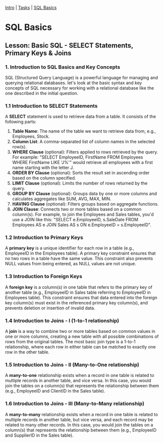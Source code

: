 [Intro](./README.md) | [Tasks](./Tasks.md) | [SQL Basics](./sqlbasics.md)

# SQL Basics
Lesson: Basic SQL - SELECT Statements, Primary Keys & Joins
---------------------------------------------------------

### 1. Introduction to SQL Basics and Key Concepts

SQL (Structured Query Language) is a powerful language for managing and querying relational databases. let's look at the basic syntax and key concepts of SQL necessary for working with a relational database like the one described in the initial question.

### 1.1 Introduction to SELECT Statements

A **SELECT** statement is used to retrieve data from a table. It consists of the following parts:

1. **Table Name**: The name of the table we want to retrieve data from, e.g., Employees, Stock.
2. **Column List**: A comma-separated list of column names in the selected row(s).
3. **WHERE Clause** (optional): Filters applied to rows retrieved by the query. For example: "SELECT EmployeeID, FirstName FROM Employees WHERE FirstName LIKE 'J%'" would retrieve all employees with a first name starting with the letter J.
4. **ORDER BY Clause** (optional): Sorts the result set in ascending order based on the column specified.
5. **LIMIT Clause** (optional): Limits the number of rows returned by the query.
6. **GROUP BY Clause** (optional): Groups data by one or more columns and calculates aggregates like SUM, AVG, MAX, MIN.
7. **HAVING Clause** (optional): Filters groups based on aggregate functions.
8. **JOIN Clause**: Connects two or more tables based on a common column(s). For example, to join the Employees and Sales tables, you'd use a JOIN like this: "SELECT e.EmployeeID, s.SaleDate FROM Employees AS e JOIN Sales AS s ON e.EmployeeID = s.EmployeeID".

### 1.2 Introduction to Primary Keys

A **primary key** is a unique identifier for each row in a table (e.g., EmployeeID in the Employees table). A primary key constraint ensures that no two rows in a table have the same value. This constraint also prevents NULL values from being entered, as NULL values are not unique.

### 1.3 Introduction to Foreign Keys

A **foreign key** is a column(s) in one table that refers to the primary key of another table (e.g., EmployeeID in Sales table referring to EmployeeID in Employees table). This constraint ensures that data entered into the foreign key column(s) must exist in the referenced primary key column(s), and prevents deletion or insertion of invalid data.

### 1.4 Introduction to Joins - I (1-to-1 relationship)

A **join** is a way to combine two or more tables based on common values in one or more columns, creating a new table with all possible combinations of rows from the original tables. The most basic join type is a 1-to-1 relationship, where each row in either table can be matched to exactly one row in the other table.

### 1.5 Introduction to Joins - II (Many-to-One relationship)

A **many-to-one** relationship exists when a record in one table is related to multiple records in another table, and vice versa. In this case, you would join the tables on a column(s) that represents the relationship between them (e.g., EmployeeID and ClientID in the Sales table).

### 1.6 Introduction to Joins - III (Many-to-Many relationship)

A **many-to-many** relationship exists when a record in one table is related to multiple records in another table, but vice versa, and each record may be related to many other records. In this case, you would join the tables on a column(s) that represents the relationship between them (e.g., EmployeeID and SupplierID in the Sales table).

